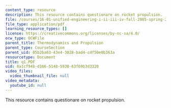 ```yaml
---
content_type: resource
description: This resource contains questionare on rocket propulsion.
file: /courses/16-01-unified-engineering-i-ii-iii-iv-fall-2005-spring-2006/8a1cf94bd1665148593063f69b3d3320_q1.PDF
file_type: application/pdf
learning_resource_types: []
license: https://creativecommons.org/licenses/by-nc-sa/4.0/
ocw_type: OCWFile
parent_title: Thermodynamics and Propulsion
parent_type: CourseSection
parent_uid: 05b2ba63-43e4-3028-bad4-cdf50e0b363a
resourcetype: Document
title: q1.PDF
uid: 8a1cf94b-d166-5148-5930-63f69b3d3320
video_files:
  video_thumbnail_file: null
video_metadata:
  youtube_id: null
---
```

This resource contains questionare on rocket propulsion.